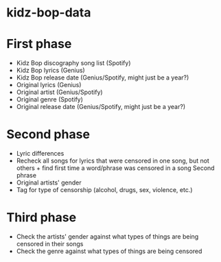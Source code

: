 # kidz-bop-data

# First phase

- Kidz Bop discography song list (Spotify)
- Kidz Bop lyrics (Genius)
- Kidz Bop release date (Genius/Spotify, might just be a year?)
- Original lyrics (Genius)
- Original artist (Genius/Spotify)
- Original genre (Spotify)
- Original release date (Genius/Spotify, might just be a year?)

# Second phase
- Lyric differences
- Recheck all songs for lyrics that were censored in one song, but not others + find first time a word/phrase was censored in a song
Second phrase
- Original artists' gender
- Tag for type of censorship (alcohol, drugs, sex, violence, etc.)

# Third phase 

- Check the artists' gender against what types of things are being censored in their songs
- Check the genre against what types of things are being censored

